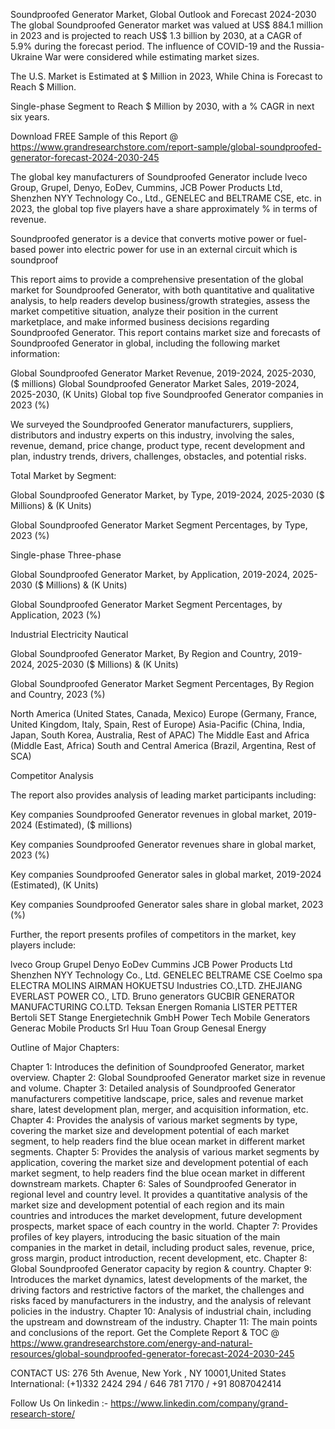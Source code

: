 Soundproofed Generator Market, Global Outlook and Forecast 2024-2030
The global Soundproofed Generator market was valued at US$ 884.1 million in 2023 and is projected to reach US$ 1.3 billion by 2030, at a CAGR of 5.9% during the forecast period. The influence of COVID-19 and the Russia-Ukraine War were considered while estimating market sizes.

The U.S. Market is Estimated at $ Million in 2023, While China is Forecast to Reach $ Million.

Single-phase Segment to Reach $ Million by 2030, with a % CAGR in next six years.

Download FREE Sample of this Report @ https://www.grandresearchstore.com/report-sample/global-soundproofed-generator-forecast-2024-2030-245

The global key manufacturers of Soundproofed Generator include lveco Group, Grupel, Denyo, EoDev, Cummins, JCB Power Products Ltd, Shenzhen NYY Technology Co., Ltd., GENELEC and BELTRAME CSE, etc. in 2023, the global top five players have a share approximately % in terms of revenue.

Soundproofed generator is a device that converts motive power or fuel-based power into electric power for use in an external circuit which is soundproof

This report aims to provide a comprehensive presentation of the global market for Soundproofed Generator, with both quantitative and qualitative analysis, to help readers develop business/growth strategies, assess the market competitive situation, analyze their position in the current marketplace, and make informed business decisions regarding Soundproofed Generator. This report contains market size and forecasts of Soundproofed Generator in global, including the following market information:

Global Soundproofed Generator Market Revenue, 2019-2024, 2025-2030, ($ millions)
Global Soundproofed Generator Market Sales, 2019-2024, 2025-2030, (K Units)
Global top five Soundproofed Generator companies in 2023 (%)

We surveyed the Soundproofed Generator manufacturers, suppliers, distributors and industry experts on this industry, involving the sales, revenue, demand, price change, product type, recent development and plan, industry trends, drivers, challenges, obstacles, and potential risks.

Total Market by Segment:

Global Soundproofed Generator Market, by Type, 2019-2024, 2025-2030 ($ Millions) & (K Units)

Global Soundproofed Generator Market Segment Percentages, by Type, 2023 (%)

Single-phase
Three-phase

Global Soundproofed Generator Market, by Application, 2019-2024, 2025-2030 ($ Millions) & (K Units)

Global Soundproofed Generator Market Segment Percentages, by Application, 2023 (%)

Industrial
Electricity
Nautical

Global Soundproofed Generator Market, By Region and Country, 2019-2024, 2025-2030 ($ Millions) & (K Units)

Global Soundproofed Generator Market Segment Percentages, By Region and Country, 2023 (%)

North America (United States, Canada, Mexico)
Europe (Germany, France, United Kingdom, Italy, Spain, Rest of Europe)
Asia-Pacific (China, India, Japan, South Korea, Australia, Rest of APAC)
The Middle East and Africa (Middle East, Africa)
South and Central America (Brazil, Argentina, Rest of SCA)

Competitor Analysis

The report also provides analysis of leading market participants including:

Key companies Soundproofed Generator revenues in global market, 2019-2024 (Estimated), ($ millions)

Key companies Soundproofed Generator revenues share in global market, 2023 (%)

Key companies Soundproofed Generator sales in global market, 2019-2024 (Estimated), (K Units)

Key companies Soundproofed Generator sales share in global market, 2023 (%)

Further, the report presents profiles of competitors in the market, key players include:

lveco Group
Grupel
Denyo
EoDev
Cummins
JCB Power Products Ltd
Shenzhen NYY Technology Co., Ltd.
GENELEC
BELTRAME CSE
Coelmo spa
ELECTRA MOLINS
AIRMAN HOKUETSU Industries CO.,LTD.
ZHEJIANG EVERLAST POWER CO., LTD.
Bruno generators
GUCBIR GENERATOR MANUFACTURING CO.LTD.
Teksan
Energen Romania
LISTER PETTER
Bertoli
SET Stange Energietechnik GmbH
Power Tech Mobile Generators
Generac Mobile Products Srl
Huu Toan Group
Genesal Energy

Outline of Major Chapters:

Chapter 1: Introduces the definition of Soundproofed Generator, market overview.
Chapter 2: Global Soundproofed Generator market size in revenue and volume.
Chapter 3: Detailed analysis of Soundproofed Generator manufacturers competitive landscape, price, sales and revenue market share, latest development plan, merger, and acquisition information, etc.
Chapter 4: Provides the analysis of various market segments by type, covering the market size and development potential of each market segment, to help readers find the blue ocean market in different market segments.
Chapter 5: Provides the analysis of various market segments by application, covering the market size and development potential of each market segment, to help readers find the blue ocean market in different downstream markets.
Chapter 6: Sales of Soundproofed Generator in regional level and country level. It provides a quantitative analysis of the market size and development potential of each region and its main countries and introduces the market development, future development prospects, market space of each country in the world.
Chapter 7: Provides profiles of key players, introducing the basic situation of the main companies in the market in detail, including product sales, revenue, price, gross margin, product introduction, recent development, etc.
Chapter 8: Global Soundproofed Generator capacity by region & country.
Chapter 9: Introduces the market dynamics, latest developments of the market, the driving factors and restrictive factors of the market, the challenges and risks faced by manufacturers in the industry, and the analysis of relevant policies in the industry.
Chapter 10: Analysis of industrial chain, including the upstream and downstream of the industry.
Chapter 11: The main points and conclusions of the report.
Get the Complete Report & TOC @ https://www.grandresearchstore.com/energy-and-natural-resources/global-soundproofed-generator-forecast-2024-2030-245

CONTACT US:
276 5th Avenue, New York , NY 10001,United States
International: (+1)332 2424 294 / 646 781 7170 / +91 8087042414

Follow Us On linkedin :- https://www.linkedin.com/company/grand-research-store/
